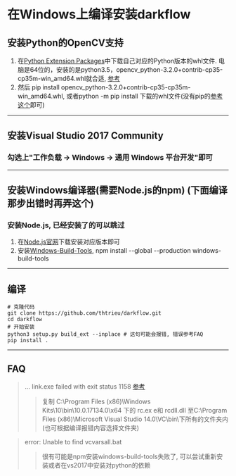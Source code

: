 # 在Windows上编译安装darkflow

## 安装Python的OpenCV支持
1. 在[Python Extension Packages](https://www.lfd.uci.edu/~gohlke/pythonlibs/#numpy)中下载自己对应的Python版本的whl文件. 电脑是64位的，安装的是python3.5，opencv_python-3.2.0+contrib-cp35-cp35m-win_amd64.whl就合适, [参考](https://blog.csdn.net/qxconverse/article/details/59704906)
2. 然后 pip install opencv_python-3.2.0+contrib-cp35-cp35m-win_amd64.whl, 或者python -m pip install 下载的whl文件(没有pip的[参考这个](https://github.com/AllenSnape/notes/blob/master/tensorflow/darkflow.md#%E5%AE%89%E8%A3%85pip-%E5%9B%A0%E4%B8%BA%E9%BB%98%E8%AE%A4%E7%9A%84python3%E6%98%AF%E6%B2%A1%E6%9C%89pip%E7%9A%84-%E5%BC%95%E7%94%A8%E5%9C%B0%E5%9D%80)即可)

----------------------------

## 安装Visual Studio 2017 Community
### 勾选上"工作负载 → Windows → 通用 Windows 平台开发"即可

----------------------------

## 安装Windows编译器(需要Node.js的npm) (下面编译那步出错时再弄这个)
### 安装Node.js, 已经安装了的可以跳过
1. 在[Node.js官网](http://nodejs.cn/download/)下载安装对应版本即可
2. 安装[Windows-Build-Tools](https://www.npmjs.com/package/windows-build-tools), npm install --global --production windows-build-tools

----------------------------

## 编译
```
# 克隆代码
git clone https://github.com/thtrieu/darkflow.git
cd darkflow
# 开始安装
python3 setup.py build_ext --inplace # 这句可能会报错, 错误参考FAQ
pip install .
```

----------------------------

## FAQ

> ... link.exe failed with exit status 1158 [参考](https://stackoverflow.com/questions/43858836/python-installing-clarifai-vs14-0-link-exe-failed-with-exit-status-1158)
>> 复制 C:\Program Files (x86)\Windows Kits\10\bin\10.0.17134.0\x64 下的 rc.ex e和 rcdll.dll 至C:\Program Files (x86)\Microsoft Visual Studio 14.0\VC\bin\下所有的文件夹内 (也可根据编译报错内容选择文件夹)

> error: Unable to find vcvarsall.bat
>> 很有可能是npm安装windows-build-tools失败了, 可以尝试重新安装或者在vs2017中安装对python的依赖

